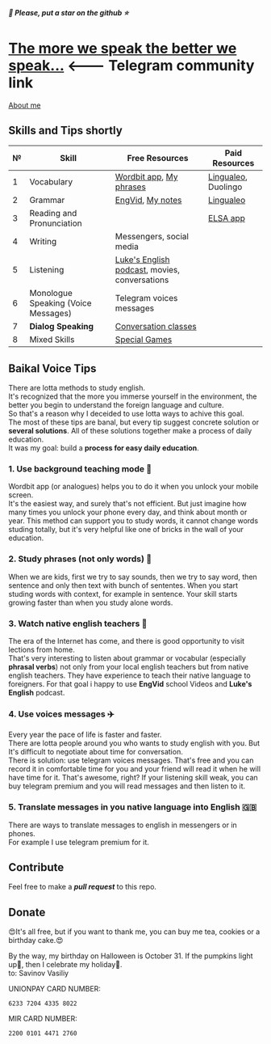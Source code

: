 ##### 💫 Please, put a star on the github ⭐️
# [The more we speak the better we speak...](https://t.me/baikal_voice) <--- Telegram community link

[About me](src/common/bio.md)



## Skills and Tips shortly

| № | Skill                                             | Free Resources                                                                                                                  | Paid Resources                                |
|---|---------------------------------------------------|---------------------------------------------------------------------------------------------------------------------------------|-----------------------------------------------|
| 1 | Vocabulary                                        | [Wordbit app](https://play.google.com/store/apps/details?id=net.wordbit.enru), [My phrases](./src%2Fskills%2Fvocabulary%2Fvocabulary_print.pdf) | [Lingualeo](https://lingualeo.com/), Duolingo |
| 2 | Grammar                                           | [EngVid](https://www.youtube.com/user/engvidenglish), [My notes](src/skills/grammar/README.md)                                  | [Lingualeo](https://lingualeo.com/)           |
| 3 | Reading and Pronunciation                         |                                                                                                                                 | [ELSA app](https://elsaspeak.com/en/)         |
| 4 | Writing                                           | Messengers, social media                                                                                                        |                                               |
| 5 | Listening                                         | [Luke's English podcast](https://teacherluke.co.uk/), movies, conversations                                                     |                                               |
| 6 | Monologue Speaking (Voice Messages)               | Telegram voices messages                                                                                                        |                                               |
| 7 | **Dialog Speaking** | [Conversation classes](https://t.me/baikal_voice)                                                                               |                                               |
| 8 | Mixed Skills                                      | [Special Games](src/skills/mixed/games.md)                                                                                      |                                               |


## Baikal Voice Tips

There are lotta methods to study english.  
It's recognized that the more you immerse yourself in the environment, the better you begin to understand the 
foreign language and culture.  
So that's a reason why I deceided to use lotta ways to achive this goal.  
The most of these tips are banal, but every tip suggest concrete solution or **several solutions**.
All of these solutions together make a process of daily education.  
It was my goal: build a **process for easy daily education**.

### 1. Use background teaching mode 📲
Wordbit app (or analogues) helps you to do it when you unlock your mobile screen.  
It's the easiest way, and surely that's not efficient. But just imagine how many times you unlock your phone every day,
and think about month or year. This method can support you to study words, it cannot change words studing totally, but
it's very helpful like one of bricks in the wall of your education.

### 2. Study phrases (not only words) 🚀
When we are kids, first we try to say sounds, then we try to say word, then sentence and only then text with bunch of sententes.
When you start studing words with context, for example in sentence.  Your skill starts growing faster than when you study alone words.

### 3. Watch native english teachers 📖
The era of the Internet has come, and there is good opportunity to visit lections from home.  
That's very interesting to listen about grammar or vocabular (especially **phrasal verbs**) not only from your local english teachers
but from native english teachers. They have experience to teach their native language to foreigners.
For that goal i happy to use **EngVid** school Videos and **Luke's English** podcast.

### 4. Use voices messages ✈️
Every year the pace of life is faster and faster.  
There are lotta people around you who wants to study english with you.
But It's difficult to negotiate about time for conversation.  
There is solution: use telegram voices messages.
That's free and you can record it in comfortable time for you and your friend will read it when he will have time 
for it. That's awesome, right?
If your listening skill weak, you can buy telegram premium and you will read messages and then listen to it.  

### 5. Translate messages in you native language into English 🇬🇧
There are ways to translate messages to english in messengers or in phones.  
For example I use telegram premium for it.
## Contribute

Feel free to make a ***pull request*** to this repo.

## Donate
😍It's all free, but if you want to thank me, you can buy me tea, cookies or a birthday cake.😍 

By the way, my birthday on Halloween is October 31. If the pumpkins light up🎃, then I celebrate my holiday🎂.  
to: Savinov Vasiliy

UNIONPAY CARD NUMBER: 
```text
6233 7204 4335 8022
```

MIR CARD NUMBER:
```text
2200 0101 4471 2760
```
